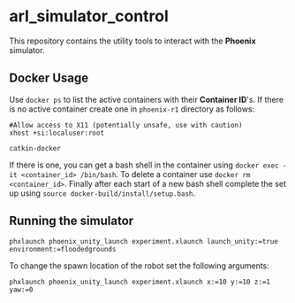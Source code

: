 # arl_simulator_control
This repository contains the utility tools to interact with the **Phoenix** simulator.
## Docker Usage
Use `docker ps` to list the active containers with their **Container ID**'s.
If there is no active container create one in `phoenix-r1` directory as follows:
```
#Allow access to X11 (potentially unsafe, use with caution)
xhost +si:localuser:root

catkin-docker
```
If there is one, you can get a bash shell in the container using `docker exec -it <container_id> /bin/bash`.
To delete a container use `docker rm <container_id>`.
Finally after each start of a new bash shell complete the set up using `source docker-build/install/setup.bash`.
## Running the simulator
```
phxlaunch phoenix_unity_launch experiment.xlaunch launch_unity:=true environment:=floodedgrounds
```
To change the spawn location of the robot set the following arguments:
```
phxlaunch phoenix_unity_launch experiment.xlaunch x:=10 y:=10 z:=1 yaw:=0
